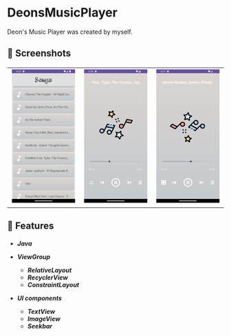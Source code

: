 # DeonsMusicPlayer
 
Deon's Music Player was created by myself.

<h2> 📸 Screenshots

<table>
  <tr>
    <td><img src="Deon's%20Music%20Player%20Screenshots/Screenshot_1.png" alt="Screenshot 1" width="300" /></td>
    <td><img src="Deon's%20Music%20Player%20Screenshots/Screenshot_2.png" alt="Screenshot 2" width="300" /></td>
    <td><img src="Deon's%20Music%20Player%20Screenshots/Screenshot_3.png" alt="Screenshot 3" width="300" /></td>
  </tr>
</table>

<h2> 📱 Features
  
<h5>
  
* Java

* ViewGroup
  - RelativeLayout
  - RecyclerView
  - ConstraintLayout
    
* UI components
  - TextView
  - ImageView
  - Seekbar

